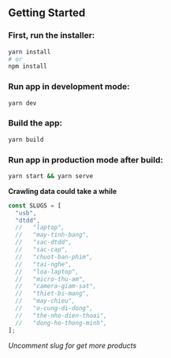 ## Getting Started

### First, run the installer:

```bash
yarn install
# or
npm install
```

### Run app in development mode:

```bash
yarn dev
```

### Build the app:

```bash
yarn build
```

### Run app in production mode after build:

```bash
yarn start && yarn serve
```

**Crawling data could take a while**

```ts
const SLUGS = [
  "usb",
  "dtdd",
  //   "laptop",
  //   "may-tinh-bang",
  //   "sac-dtdd",
  //   "sac-cap",
  //   "chuot-ban-phim",
  //   "tai-nghe",
  //   "loa-laptop",
  //   "micro-thu-am",
  //   "camera-giam-sat",
  //   "thiet-bi-mang",
  //   "may-chieu",
  //   "o-cung-di-dong",
  //   "the-nho-dien-thoai",
  //   "dong-ho-thong-minh",
];
```

*Uncomment slug for get more products*
